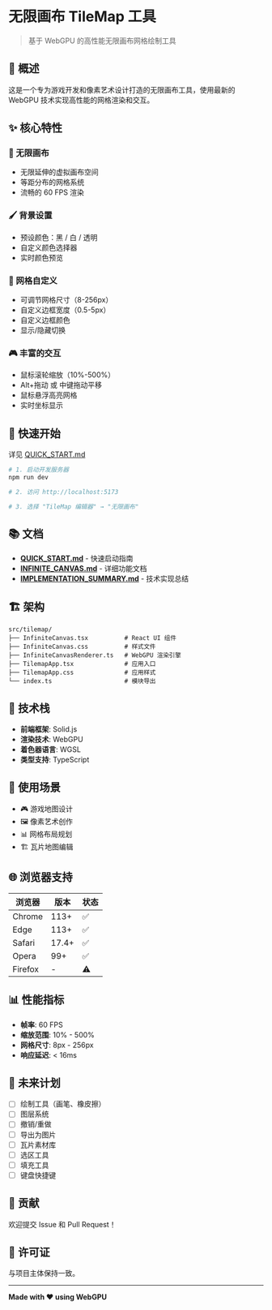 # 无限画布 TileMap 工具

> 基于 WebGPU 的高性能无限画布网格绘制工具

## 📖 概述

这是一个专为游戏开发和像素艺术设计打造的无限画布工具，使用最新的 WebGPU 技术实现高性能的网格渲染和交互。

## ✨ 核心特性

### 🎨 无限画布
- 无限延伸的虚拟画布空间
- 等距分布的网格系统
- 流畅的 60 FPS 渲染

### 🖌️ 背景设置
- 预设颜色：黑 / 白 / 透明
- 自定义颜色选择器
- 实时颜色预览

### 📐 网格自定义
- 可调节网格尺寸（8-256px）
- 自定义边框宽度（0.5-5px）
- 自定义边框颜色
- 显示/隐藏切换

### 🎮 丰富的交互
- 鼠标滚轮缩放（10%-500%）
- Alt+拖动 或 中键拖动平移
- 鼠标悬浮高亮网格
- 实时坐标显示

## 🚀 快速开始

详见 [QUICK_START.md](./QUICK_START.md)

```bash
# 1. 启动开发服务器
npm run dev

# 2. 访问 http://localhost:5173

# 3. 选择 "TileMap 编辑器" → "无限画布"
```

## 📚 文档

- **[QUICK_START.md](./QUICK_START.md)** - 快速启动指南
- **[INFINITE_CANVAS.md](./INFINITE_CANVAS.md)** - 详细功能文档
- **[IMPLEMENTATION_SUMMARY.md](./IMPLEMENTATION_SUMMARY.md)** - 技术实现总结

## 🏗️ 架构

```
src/tilemap/
├── InfiniteCanvas.tsx          # React UI 组件
├── InfiniteCanvas.css          # 样式文件
├── InfiniteCanvasRenderer.ts   # WebGPU 渲染引擎
├── TilemapApp.tsx              # 应用入口
├── TilemapApp.css              # 应用样式
└── index.ts                    # 模块导出
```

## 🔧 技术栈

- **前端框架**: Solid.js
- **渲染技术**: WebGPU
- **着色器语言**: WGSL
- **类型支持**: TypeScript

## 🎯 使用场景

- 🎮 游戏地图设计
- 🖼️ 像素艺术创作
- 📊 网格布局规划
- 🏗️ 瓦片地图编辑

## 🌐 浏览器支持

| 浏览器 | 版本 | 状态 |
|--------|------|------|
| Chrome | 113+ | ✅ |
| Edge   | 113+ | ✅ |
| Safari | 17.4+ | ✅ |
| Opera  | 99+  | ✅ |
| Firefox | -   | ⚠️ |

## 📊 性能指标

- **帧率**: 60 FPS
- **缩放范围**: 10% - 500%
- **网格尺寸**: 8px - 256px
- **响应延迟**: < 16ms

## 🔮 未来计划

- [ ] 绘制工具（画笔、橡皮擦）
- [ ] 图层系统
- [ ] 撤销/重做
- [ ] 导出为图片
- [ ] 瓦片素材库
- [ ] 选区工具
- [ ] 填充工具
- [ ] 键盘快捷键

## 🤝 贡献

欢迎提交 Issue 和 Pull Request！

## 📄 许可证

与项目主体保持一致。

---

**Made with ❤️ using WebGPU**

